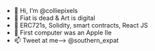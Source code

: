 - 👋 Hi, I’m @colliepixels
- 👀 Fiat is dead & Art is digital
- 🌱 ERC721s, Solidity, smart contracts, React JS
- 💞️ First computer was an Apple IIe
- 📫 Tweet at me--> @southern_expat

<!---
colliepixels/colliepixels is a ✨ special ✨ repository because its `README.md` (this file) appears on your GitHub profile.
You can click the Preview link to take a look at your changes.
--->
